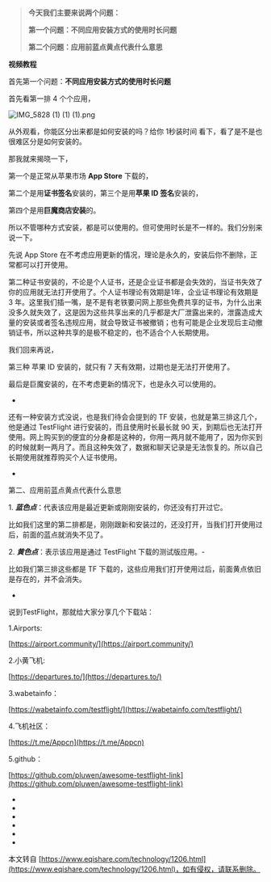 > **今天我们主要来说两个问题：**
> 
> **第一个问题：不同应用安装方式的使用时长问题**
> 
> **第二个问题：应用前蓝点黄点代表什么意思**

**视频教程**

首先第一个问题：**不同应用安装方式的使用时长问题**

首先看第一排 4 个个应用，

![IMG_5828 (1) (1) (1).png](https://www.eqishare.com/zb_users/upload/2024/06/202406201718852373499187.png)

从外观看，你能区分出来都是如何安装的吗？给你 1秒装时间 看下，看了是不是也很难区分是如何安装的。

那我就来揭晓一下，

第一个是正常从苹果市场 **App Store** 下载的，

第二个是用**证书签名**安装的，第三个是用**苹果 ID 签名**安装的，

第四个是用**巨魔商店安装**的。

所以不管哪种方式安装，都是可以使用的。但可使用时长是不一样的。我们分别来说一下。

先说 App Store 在不考虑应用更新的情况，理论是永久的，安装后你不删除，正常都可以打开使用。

第二种证书安装的，不论是个人证书，还是企业证书都是会失效的，当证书失效了你的应用就无法打开使用了。个人证书理论有效期是1年，企业证书理论有效期是 3 年。这里我们插一嘴，是不是有老铁要问网上那些免费共享的证书，为什么出来没多久就失效了，这是因为这些共享出来的几乎都是大厂泄露出来的，泄露造成大量的安装或者签名违规应用，就会导致证书被撤销；也有可能是企业发现后主动撤销证书，所以这种共享的是极不稳定的，也不适合个人长期使用。

我们回来再说，

第三种 苹果 ID 安装的，就只有 7 天有效期，过期也是无法打开使用了。

最后是巨魔安装的，在不考虑更新的情况下，也是永久可以使用的。

-

还有一种安装方式没说，也是我们待会会提到的 TF 安装，也就是第三排这几个，他是通过 TestFlight 进行安装的，而且使用时长最长就 90 天，到期后也无法打开使用。网上购买到的便宜的分身都是这种的，你用一两月就不能用了，因为你买到的时候就剩一两月了。而且这种失效了，数据和聊天记录是无法恢复的。所以自己长期使用就推荐购买个人证书使用。

-

第二、应用前蓝点黄点代表什么意思

1\. **_蓝色点_**：代表该应用是最近更新或刚刚安装的，你还没有打开过它。

比如我们这里的第二排都是，刚刚跟新和安装过的，还没打开，当我们打开使用过后，前面的蓝点就消失不见了。

2\. _**黄色点**_：表示该应用是通过 TestFlight 下载的测试版应用。-

比如我们第三排这些都是 TF 下载的，这些应用我们打开使用过后，前面黄点依旧是存在的，并不会消失。

-

说到TestFlight，那就给大家分享几个下载站：

1.Airports:

[https://airport.community/](https://airport.community/)

2.小黄飞机:

[https://departures.to/](https://departures.to/)

3.wabetainfo：

[https://wabetainfo.com/testflight/](https://wabetainfo.com/testflight/)

4.飞机社区：

[https://t.me/Appcn](https://t.me/Appcn)

5.github：

[https://github.com/pluwen/awesome-testflight-link](https://github.com/pluwen/awesome-testflight-link)

-

-

-
-

-

-

本文转自 [https://www.eqishare.com/technology/1206.html](https://www.eqishare.com/technology/1206.html)，如有侵权，请联系删除。